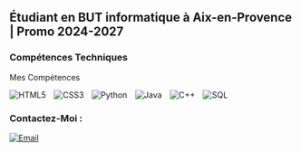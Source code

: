 ## Étudiant en BUT informatique à Aix-en-Provence | Promo 2024-2027




### Compétences Techniques


 Mes Compétences

<ul style="list-style-type: none; padding: 0;">
  <li style="display: inline; margin-right: 10px;">
    <img src="https://img.shields.io/badge/HTML5-E34F26?style=for-the-badge&logo=html5&logoColor=white" alt="HTML5">
  </li>
  <li style="display: inline; margin-right: 10px;">
    <img src="https://img.shields.io/badge/CSS3-1572B6?style=for-the-badge&logo=css3&logoColor=white" alt="CSS3">
  </li>
  <li style="display: inline; margin-right: 10px;">
    <img src="https://img.shields.io/badge/Python-3776AB?style=for-the-badge&logo=python&logoColor=white" alt="Python">
  </li>
  <li style="display: inline; margin-right: 10px;">
    <img src="https://img.shields.io/badge/Java-ED8B00?style=for-the-badge&logo=java&logoColor=white" alt="Java">
  </li>
  <li style="display: inline; margin-right: 10px;">
    <img src="https://img.shields.io/badge/C++-00599C?style=for-the-badge&logo=c%2B%2B&logoColor=white" alt="C++">
  </li>
  <li style="display: inline; margin-right: 10px;">
    <img src="https://img.shields.io/badge/SQL-4479A1?style=for-the-badge&logo=sql&logoColor=white" alt="SQL">
  </li>
</ul>



### Contactez-Moi :

[![Email](https://img.shields.io/badge/Email-D14836?style=for-the-badge&logo=gmail&logoColor=white)](mailto:valette.lilian13@gmail.com)
